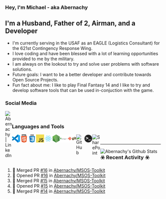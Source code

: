 ### Hey, I'm Michael - aka Abernachy

## I'm a Husband, Father of 2, Airman, and a Developer

- I'm currently serving in the USAF as an EAGLE (Logistics Consultant) for the 621st Contingency Response Wing.
- I love coding and have been blessed with a lot of learning opportunities provided to me by the military.
- I am always on the lookout to try and solve user problems with software solutions.
- Future goals: I want to be a better developer and contribute towards Open Source Projects.
- Fun fact about me: I like to play Final Fantasy 14 and I like to try and develop software tools that can be used in-conjuction with the game.

### Social Media

[<img align="left" alt="Abernachy | LinkedIn" width="22px" src="https://cdn-icons-png.flaticon.com/512/174/174857.png" />][linkedin]

<br />

### Languages and Tools

<img align="left" alt="Visual Studio Code" width="26px" src="https://raw.githubusercontent.com/github/explore/80688e429a7d4ef2fca1e82350fe8e3517d3494d/topics/visual-studio-code/visual-studio-code.png" />
<img align="left" alt="HTML5" width="26px" src="https://raw.githubusercontent.com/github/explore/80688e429a7d4ef2fca1e82350fe8e3517d3494d/topics/html/html.png" />
<img align="left" alt="CSS3" width="26px" src="https://raw.githubusercontent.com/github/explore/80688e429a7d4ef2fca1e82350fe8e3517d3494d/topics/css/css.png" />
<img align="left" alt="JavaScript" width="26px" src="https://raw.githubusercontent.com/github/explore/80688e429a7d4ef2fca1e82350fe8e3517d3494d/topics/javascript/javascript.png" />
<img align="left" alt="React" width="26px" src="https://raw.githubusercontent.com/github/explore/80688e429a7d4ef2fca1e82350fe8e3517d3494d/topics/react/react.png" />
<img align="left" alt="Node.js" width="26px" src="https://raw.githubusercontent.com/github/explore/80688e429a7d4ef2fca1e82350fe8e3517d3494d/topics/nodejs/nodejs.png" />
<img align="left" alt="MongoDB" width="26px" src="https://raw.githubusercontent.com/github/explore/80688e429a7d4ef2fca1e82350fe8e3517d3494d/topics/mongodb/mongodb.png" />
<img align="left" alt="Git" width="26px" src="https://raw.githubusercontent.com/github/explore/80688e429a7d4ef2fca1e82350fe8e3517d3494d/topics/git/git.png" />
<img align="left" alt="GitHub" width="26px" src="https://cdn-icons-png.flaticon.com/128/270/270798.png" />
<img align="left" alt="Terminal" width="26px" src="https://raw.githubusercontent.com/github/explore/80688e429a7d4ef2fca1e82350fe8e3517d3494d/topics/terminal/terminal.png" />
<img align="left" alt="SharePoint" width="26px" src="https://cdn.icon-icons.com/icons2/2397/PNG/128/microsoft_sharepoint_logo_office_icon_145722.png" />



<br />

---

<img align="left" alt="Abernachy's Github Stats" src="https://github-readme-stats.vercel.app/api?username=Abernachy&theme=chartreuse-dark&show_icons=true&hide_border=true" />

### ☣️ Recent Activity ☣️
<!--START_SECTION:activity-->
1. 🎉 Merged PR [#16](https://github.com/Abernachy/MSOS-Toolkit/pull/16) in [Abernachy/MSOS-Toolkit](https://github.com/Abernachy/MSOS-Toolkit)
2. 💪 Opened PR [#16](https://github.com/Abernachy/MSOS-Toolkit/pull/16) in [Abernachy/MSOS-Toolkit](https://github.com/Abernachy/MSOS-Toolkit)
3. 🎉 Merged PR [#15](https://github.com/Abernachy/MSOS-Toolkit/pull/15) in [Abernachy/MSOS-Toolkit](https://github.com/Abernachy/MSOS-Toolkit)
4. 💪 Opened PR [#15](https://github.com/Abernachy/MSOS-Toolkit/pull/15) in [Abernachy/MSOS-Toolkit](https://github.com/Abernachy/MSOS-Toolkit)
5. 🎉 Merged PR [#14](https://github.com/Abernachy/MSOS-Toolkit/pull/14) in [Abernachy/MSOS-Toolkit](https://github.com/Abernachy/MSOS-Toolkit)
<!--END_SECTION:activity-->





<br />

[linkedin]: https://www.linkedin.com/in/michael-mason-aber/
